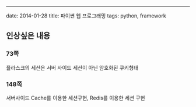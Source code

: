 ---
date: 2014-01-28
title: 파이쎤 웹 프로그래밍
tags: python, framework

## 인상싶은 내용
### 73쪽
플라스크의 세션은 서버 사이드 세션이 아닌 암호화된 쿠키형태

### 148쪽
서버사이드 Cache를 이용한 세션구현, Redis를 이용한 세션 구현



